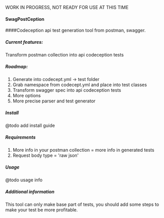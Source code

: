 WORK IN PROGRESS, NOT READY FOR USE AT THIS TIME

#### SwagPostCeption
####Codeception api test generation tool from postman, swagger.

##### Current features:
Transform postman collection into api codeception tests

##### Roadmap:
1. Generate into codecept.yml -> test folder
2. Grab namespace from codecept.yml and place into test classes
3. Transform swagger spec into api codeception tests
4. More options
5. More precise parser and test generator

##### Install
@todo add install guide

##### Requirements
1. More info in your postman collection = more info in generated tests
2. Request body type = 'raw json'

##### Usage
@todo usage info

##### Additional information
This tool can only make base part of tests, you should add some steps to make your test be more profitable.
